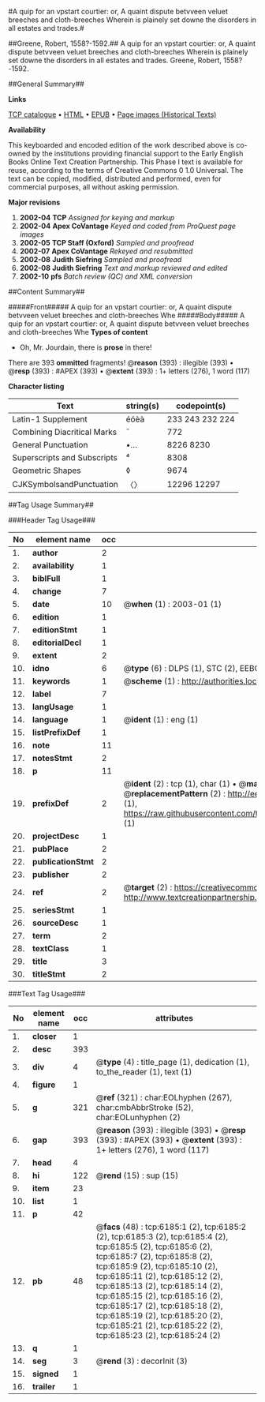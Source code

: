 #A quip for an vpstart courtier: or, A quaint dispute betvveen veluet breeches and cloth-breeches Wherein is plainely set downe the disorders in all estates and trades.#

##Greene, Robert, 1558?-1592.##
A quip for an vpstart courtier: or, A quaint dispute betvveen veluet breeches and cloth-breeches Wherein is plainely set downe the disorders in all estates and trades.
Greene, Robert, 1558?-1592.

##General Summary##

**Links**

[TCP catalogue](http://www.ota.ox.ac.uk/tcp/)  • 
[HTML](http://tei.it.ox.ac.uk/tcp/Texts-HTML/free/A02/A02160.html)  • 
[EPUB](http://tei.it.ox.ac.uk/tcp/Texts-EPUB/free/A02/A02160.epub) • 
[Page images (Historical Texts)](https://data.historicaltexts.jisc.ac.uk/view?pubId=eebo-99841591e&pageId=eebo-99841591e-6185-1)

**Availability**

This keyboarded and encoded edition of the
	       work described above is co-owned by the institutions
	       providing financial support to the Early English Books
	       Online Text Creation Partnership. This Phase I text is
	       available for reuse, according to the terms of Creative
	       Commons 0 1.0 Universal. The text can be copied,
	       modified, distributed and performed, even for
	       commercial purposes, all without asking permission.

**Major revisions**

1. __2002-04__ __TCP__ *Assigned for keying and markup*
1. __2002-04__ __Apex CoVantage__ *Keyed and coded from ProQuest page images*
1. __2002-05__ __TCP Staff (Oxford)__ *Sampled and proofread*
1. __2002-07__ __Apex CoVantage__ *Rekeyed and resubmitted*
1. __2002-08__ __Judith Siefring__ *Sampled and proofread*
1. __2002-08__ __Judith Siefring__ *Text and markup reviewed and edited*
1. __2002-10__ __pfs__ *Batch review (QC) and XML conversion*

##Content Summary##

#####Front#####
A quip for an vpstart courtier: or, A quaint dispute betvveen veluet breeches and cloth-breeches Whe
#####Body#####
A quip for an vpstart courtier: or, A quaint dispute betvveen veluet breeches and cloth-breeches Whe
**Types of content**

  * Oh, Mr. Jourdain, there is **prose** in there!

There are 393 **ommitted** fragments! 
 @__reason__ (393) : illegible (393)  •  @__resp__ (393) : #APEX (393)  •  @__extent__ (393) : 1+ letters (276), 1 word (117)

**Character listing**


|Text|string(s)|codepoint(s)|
|---|---|---|
|Latin-1 Supplement|éóèà|233 243 232 224|
|Combining             Diacritical Marks|̄|772|
|General Punctuation|•…|8226 8230|
|Superscripts             and Subscripts|⁴|8308|
|Geometric Shapes|◊|9674|
|CJKSymbolsandPunctuation|〈〉|12296 12297|

##Tag Usage Summary##

###Header Tag Usage###

|No|element name|occ|attributes|
|---|---|---|---|
|1.|__author__|2||
|2.|__availability__|1||
|3.|__biblFull__|1||
|4.|__change__|7||
|5.|__date__|10| @__when__ (1) : 2003-01 (1)|
|6.|__edition__|1||
|7.|__editionStmt__|1||
|8.|__editorialDecl__|1||
|9.|__extent__|2||
|10.|__idno__|6| @__type__ (6) : DLPS (1), STC (2), EEBO-CITATION (1), PROQUEST (1), VID (1)|
|11.|__keywords__|1| @__scheme__ (1) : http://authorities.loc.gov/ (1)|
|12.|__label__|7||
|13.|__langUsage__|1||
|14.|__language__|1| @__ident__ (1) : eng (1)|
|15.|__listPrefixDef__|1||
|16.|__note__|11||
|17.|__notesStmt__|2||
|18.|__p__|11||
|19.|__prefixDef__|2| @__ident__ (2) : tcp (1), char (1)  •  @__matchPattern__ (2) : ([0-9\-]+):([0-9IVX]+) (1), (.+) (1)  •  @__replacementPattern__ (2) : http://eebo.chadwyck.com/downloadtiff?vid=$1&page=$2 (1), https://raw.githubusercontent.com/textcreationpartnership/Texts/master/tcpchars.xml#$1 (1)|
|20.|__projectDesc__|1||
|21.|__pubPlace__|2||
|22.|__publicationStmt__|2||
|23.|__publisher__|2||
|24.|__ref__|2| @__target__ (2) : https://creativecommons.org/publicdomain/zero/1.0/ (1), http://www.textcreationpartnership.org/docs/. (1)|
|25.|__seriesStmt__|1||
|26.|__sourceDesc__|1||
|27.|__term__|2||
|28.|__textClass__|1||
|29.|__title__|3||
|30.|__titleStmt__|2||


###Text Tag Usage###

|No|element name|occ|attributes|
|---|---|---|---|
|1.|__closer__|1||
|2.|__desc__|393||
|3.|__div__|4| @__type__ (4) : title_page (1), dedication (1), to_the_reader (1), text (1)|
|4.|__figure__|1||
|5.|__g__|321| @__ref__ (321) : char:EOLhyphen (267), char:cmbAbbrStroke (52), char:EOLunhyphen (2)|
|6.|__gap__|393| @__reason__ (393) : illegible (393)  •  @__resp__ (393) : #APEX (393)  •  @__extent__ (393) : 1+ letters (276), 1 word (117)|
|7.|__head__|4||
|8.|__hi__|122| @__rend__ (15) : sup (15)|
|9.|__item__|23||
|10.|__list__|1||
|11.|__p__|42||
|12.|__pb__|48| @__facs__ (48) : tcp:6185:1 (2), tcp:6185:2 (2), tcp:6185:3 (2), tcp:6185:4 (2), tcp:6185:5 (2), tcp:6185:6 (2), tcp:6185:7 (2), tcp:6185:8 (2), tcp:6185:9 (2), tcp:6185:10 (2), tcp:6185:11 (2), tcp:6185:12 (2), tcp:6185:13 (2), tcp:6185:14 (2), tcp:6185:15 (2), tcp:6185:16 (2), tcp:6185:17 (2), tcp:6185:18 (2), tcp:6185:19 (2), tcp:6185:20 (2), tcp:6185:21 (2), tcp:6185:22 (2), tcp:6185:23 (2), tcp:6185:24 (2)|
|13.|__q__|1||
|14.|__seg__|3| @__rend__ (3) : decorInit (3)|
|15.|__signed__|1||
|16.|__trailer__|1||
